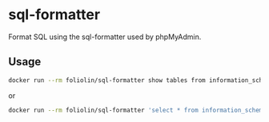 sql-formatter
=============

Format SQL using the sql-formatter used by phpMyAdmin.

Usage
-----

```bash
docker run --rm foliolin/sql-formatter show tables from information_schema
```

or

```bash
docker run --rm foliolin/sql-formatter 'select * from information_schema.TABLES;'
```
